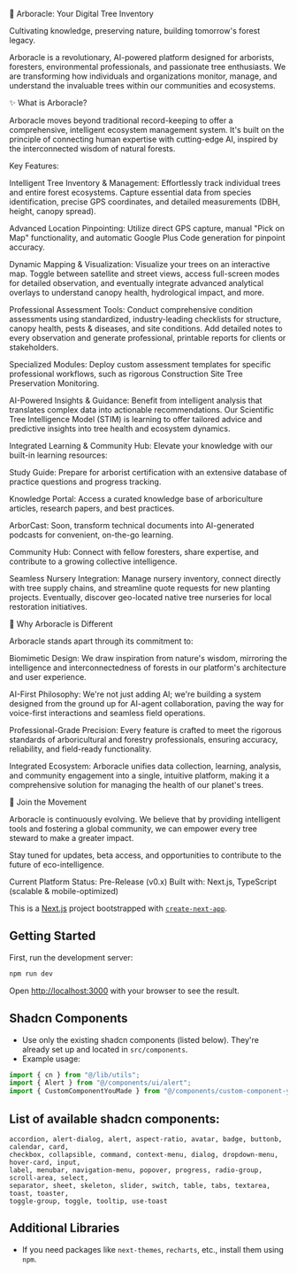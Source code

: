🌳 Arboracle: Your Digital Tree Inventory

Cultivating knowledge, preserving nature, building tomorrow's forest legacy.

Arboracle is a revolutionary, AI-powered platform designed for arborists, foresters, environmental professionals, and passionate tree enthusiasts. We are transforming how individuals and organizations monitor, manage, and understand the invaluable trees within our communities and ecosystems.

✨ What is Arboracle?

Arboracle moves beyond traditional record-keeping to offer a comprehensive, intelligent ecosystem management system. It's built on the principle of connecting human expertise with cutting-edge AI, inspired by the interconnected wisdom of natural forests.

Key Features:

Intelligent Tree Inventory & Management: Effortlessly track individual trees and entire forest ecosystems. Capture essential data from species identification, precise GPS coordinates, and detailed measurements (DBH, height, canopy spread).

Advanced Location Pinpointing: Utilize direct GPS capture, manual "Pick on Map" functionality, and automatic Google Plus Code generation for pinpoint accuracy.

Dynamic Mapping & Visualization: Visualize your trees on an interactive map. Toggle between satellite and street views, access full-screen modes for detailed observation, and eventually integrate advanced analytical overlays to understand canopy health, hydrological impact, and more.

Professional Assessment Tools: Conduct comprehensive condition assessments using standardized, industry-leading checklists for structure, canopy health, pests & diseases, and site conditions. Add detailed notes to every observation and generate professional, printable reports for clients or stakeholders.

Specialized Modules: Deploy custom assessment templates for specific professional workflows, such as rigorous Construction Site Tree Preservation Monitoring.

AI-Powered Insights & Guidance: Benefit from intelligent analysis that translates complex data into actionable recommendations. Our Scientific Tree Intelligence Model (STIM) is learning to offer tailored advice and predictive insights into tree health and ecosystem dynamics.

Integrated Learning & Community Hub: Elevate your knowledge with our built-in learning resources:

Study Guide: Prepare for arborist certification with an extensive database of practice questions and progress tracking.

Knowledge Portal: Access a curated knowledge base of arboriculture articles, research papers, and best practices.

ArborCast: Soon, transform technical documents into AI-generated podcasts for convenient, on-the-go learning.

Community Hub: Connect with fellow foresters, share expertise, and contribute to a growing collective intelligence.

Seamless Nursery Integration: Manage nursery inventory, connect directly with tree supply chains, and streamline quote requests for new planting projects. Eventually, discover geo-located native tree nurseries for local restoration initiatives.

💎 Why Arboracle is Different

Arboracle stands apart through its commitment to:

Biomimetic Design: We draw inspiration from nature's wisdom, mirroring the intelligence and interconnectedness of forests in our platform's architecture and user experience.

AI-First Philosophy: We're not just adding AI; we're building a system designed from the ground up for AI-agent collaboration, paving the way for voice-first interactions and seamless field operations.

Professional-Grade Precision: Every feature is crafted to meet the rigorous standards of arboricultural and forestry professionals, ensuring accuracy, reliability, and field-ready functionality.

Integrated Ecosystem: Arboracle unifies data collection, learning, analysis, and community engagement into a single, intuitive platform, making it a comprehensive solution for managing the health of our planet's trees.

🚀 Join the Movement

Arboracle is continuously evolving. We believe that by providing intelligent tools and fostering a global community, we can empower every tree steward to make a greater impact.

Stay tuned for updates, beta access, and opportunities to contribute to the future of eco-intelligence.

Current Platform Status: Pre-Release (v0.x)
Built with: Next.js, TypeScript (scalable & mobile-optimized)















This is a [Next.js](https://nextjs.org) project bootstrapped with [`create-next-app`](https://nextjs.org/docs/app/api-reference/cli/create-next-app).

## Getting Started

First, run the development server:

```bash
npm run dev
```

Open [http://localhost:3000](http://localhost:3000) with your browser to see the result.


##  Shadcn Components  
- Use only the existing shadcn components (listed below). They're already set up and located in `src/components`.
- Example usage:
```typescript
import { cn } from "@/lib/utils";
import { Alert } from "@/components/ui/alert";
import { CustomComponentYouMade } from "@/components/custom-component-you-made";
```

## List of available shadcn components:  
```
accordion, alert-dialog, alert, aspect-ratio, avatar, badge, buttonb, calendar, card, 
checkbox, collapsible, command, context-menu, dialog, dropdown-menu, hover-card, input, 
label, menubar, navigation-menu, popover, progress, radio-group, scroll-area, select, 
separator, sheet, skeleton, slider, switch, table, tabs, textarea, toast, toaster, 
toggle-group, toggle, tooltip, use-toast
```

## Additional Libraries  
- If you need packages like `next-themes`, `recharts`, etc., install them using `npm`.

